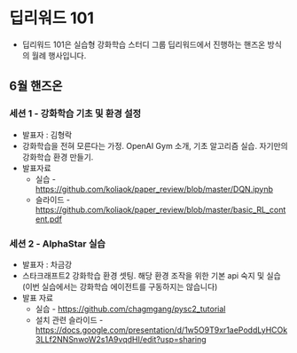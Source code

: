 # 딥리워드 101

* 딥리워드 101은 실습형 강화학습 스터디 그룹 딥리워드에서 진행하는 핸즈온 방식의 월례 행사입니다.  

## 6월 핸즈온 

### 세션 1 - 강화학습 기초 및 환경 설정 
  * 발표자 : 김형락 
  * 강화학습을 전혀 모른다는 가정. OpenAI Gym 소개, 기초 알고리즘 실습. 자기만의 강화학습 환경 만들기.
  * 발표자료 
    * 실습 - https://github.com/koliaok/paper_review/blob/master/DQN.ipynb
    * 슬라이드 - https://github.com/koliaok/paper_review/blob/master/basic_RL_content.pdf


### 세션 2 - AlphaStar 실습 
  * 발표자 : 차금강
  * 스타크래프트2 강화학습 환경 셋팅. 해당 환경 조작을 위한 기본 api 숙지 및 실습 (이번 실습에서는 강화학습 에이전트를 구동하지는 않습니다) 
  * 발표 자료 
    * 실습 - https://github.com/chagmgang/pysc2_tutorial
    * 설치 관련 슬라이드 - https://docs.google.com/presentation/d/1w5O9T9xr1aePoddLyHCOk3LLf2NNSnwoW2s1A9vqdHI/edit?usp=sharing
